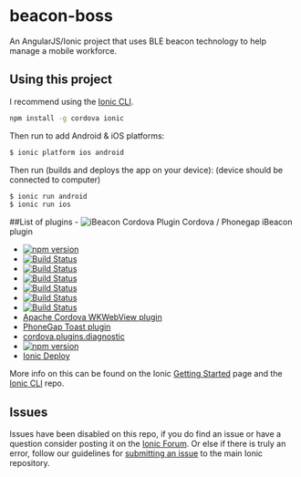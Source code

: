 # beacon-boss
An AngularJS/Ionic project that uses BLE beacon technology to help manage a mobile workforce. 

## Using this project

I recommend using the [Ionic CLI](https://github.com/driftyco/ionic-cli).

```bash
npm install -g cordova ionic
```

Then run to add Android & iOS platforms:

```bash
$ ionic platform ios android
```

Then run (builds and deploys the app on your device):
(device should be connected to computer)

```bash
$ ionic run android
$ ionic run ios
```

##List of plugins
- ![iBeacon Cordova Plugin](http://icons.iconarchive.com/icons/artua/mac/128/Bluetooth-icon.png) Cordova / Phonegap iBeacon plugin
- [![npm version](https://badge.fury.io/js/cordova-plugin-app-event.svg)](http://badge.fury.io/js/cordova-plugin-app-event)
- [![Build Status](https://travis-ci.org/apache/cordova-plugin-battery-status.svg?branch=master)](https://travis-ci.org/apache/cordova-plugin-battery-status)
- [![Build Status](https://travis-ci.org/apache/cordova-plugin-console.svg?branch=master)](https://travis-ci.org/apache/cordova-plugin-console)
- [![Build Status](https://travis-ci.org/apache/cordova-plugin-device.svg?branch=master)](https://travis-ci.org/apache/cordova-plugin-device)
- [![Build Status](https://travis-ci.org/apache/cordova-plugin-inappbrowser.svg?branch=master)](https://travis-ci.org/apache/cordova-plugin-inappbrowser)
- [![Build Status](https://travis-ci.org/apache/cordova-plugin-network-information.svg?branch=master)](https://travis-ci.org/apache/cordova-plugin-network-information)
- [![Build Status](https://travis-ci.org/apache/cordova-plugin-splashscreen.svg?branch=master)](https://travis-ci.org/apache/cordova-plugin-splashscreen)
- [Apache Cordova WKWebView plugin](https://github.com/apache/cordova-plugin-wkwebview-engine)
- [PhoneGap Toast plugin](http://www.x-services.nl/phonegap-toast-plugin/796)
- [cordova.plugins.diagnostic](https://www.npmjs.com/package/cordova.plugins.diagnostic)
- [![npm version](https://badge.fury.io/js/de.appplant.cordova.plugin.local-notification.svg)](http://badge.fury.io/js/de.appplant.cordova.plugin.local-notification)
- [Ionic Deploy](http://docs.ionic.io/services/deploy/)

More info on this can be found on the Ionic [Getting Started](http://ionicframework.com/getting-started) page and the [Ionic CLI](https://github.com/driftyco/ionic-cli) repo.

## Issues
Issues have been disabled on this repo, if you do find an issue or have a question consider posting it on the [Ionic Forum](http://forum.ionicframework.com/).  Or else if there is truly an error, follow our guidelines for [submitting an issue](http://ionicframework.com/submit-issue/) to the main Ionic repository.
